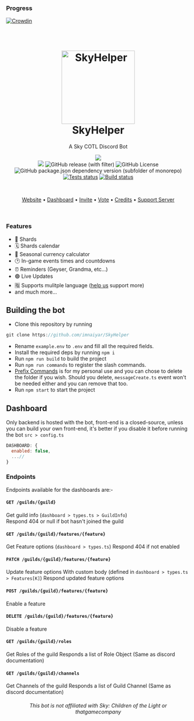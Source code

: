 ### Progress

[![Crowdin](https://badges.crowdin.net/skyhelper/localized.svg)](https://crowdin.com/project/skyhelper)

<h1 align="center">
  <br>
  <a href="https://github.com/imnaiyar/SkyHelper"><img src="https://skyhelper.xyz/assets/img/boticon.png" height="200" alt="SkyHelper"></a>
  <br>
  SkyHelper
  <br>
</h1>

<p align="center">A Sky COTL Discord Bot</p>
<p align="center"><img src="https://img.shields.io/badge/TypeScript-007ACC?style=for-the-badge&logo=typescript&logoColor=white"/> <br />
 <img src="https://img.shields.io/github/stars/imnaiyar/SkyHelper"/> <img alt="GitHub release (with filter)" src="https://img.shields.io/github/v/release/imnaiyar/SkyHelper"> <img alt="GitHub License" src="https://img.shields.io/github/license/imnaiyar/SkyHelper">
 <img alt="GitHub package.json dependency version (subfolder of monorepo)" src="https://img.shields.io/github/package-json/dependency-version/imnaiyar/SkyHelper/discord.js">
 <a href="https://github.com/imnaiyar/skyhelper/actions"><img src="https://github.com/imnaiyar/skyhelper/actions/workflows/test.yml/badge.svg" alt="Tests status" /></a>
 <a href="https://github.com/imnaiyar/skyhelper/actions"><img src="https://github.com/imnaiyar/skyhelper/actions/workflows/check-build.yml/badge.svg" alt="Build status" /></a>
 </p>
<br>

<p align="center">
  <a href="https://skyhelper.xyz">Website</a>
  •
  <a href="https://dash.skyhelper.xyz">Dashboard</a>
  •
  <a href="https://skyhelper.xyz/invite">Invite</a>
  •
  <a href="https://skyhelper.xyz/vote">Vote</a>
  •
  <a href="./documentations/Credits.md">Credits</a>
  •
  <a href="https://discord.com/invite/2rjCRKZsBb">Support Server</a>
</p>

<br>

### Features

- 🌋 Shards
- 🗓 Shards calendar
- 🧮 Seasonal currency calculator
- 🕑 In-game events times and countdowns
- ⏰️ Reminders (Geyser, Grandma, etc...)
- 🟢 Live Updates
- 🈯️ Supports mulitple language ([help us](https://docs.skyhelper.xyz/pages/translating) support more)
- and much more...

## Building the bot

- Clone this repository by running

```js
git clone https://github.com/imnaiyar/SkyHelper
```

- Rename `example.env` to `.env` and fill all the required fields.
- Install the required deps by running `npm i`
- Run `npm run build` to build the project
- Run `npm run commands` to register the slash commands.
- [Prefix Commands](https://github.com/imnaiyar/SkyHelper/tree/main/src%2Fcommands%2Fprefix) is for my personal use and you can chose to delete the folder if you wish. Should you delete, `messageCreate.ts` event won't be needed either and you can remove that too.
- Run `npm start` to start the project

## Dashboard

Only backend is hosted with the bot, front-end is a closed-source, unless you can build your own front-end, it's better if you disable it before running the bot
`src > config.ts`

```js
DASHBOARD: {
  enabled: false,
  ...//
}
```

### Endpoints

Endpoints available for the dashboards are:-

#### `GET /guilds/{guild}`

Get guild info (`dashboard > types.ts > GuildInfo`)  
Respond 404 or null if bot hasn't joined the guild

#### `GET /guilds/{guild}/features/{feature}`

Get Feature options (`dashboard > types.ts`)
Respond 404 if not enabled

#### `PATCH /guilds/{guild}/features/{feature}`

Update feature options
With custom body (defined in `dashboard > types.ts > Features[K]`)
Respond updated feature options

#### `POST /guilds/{guild}/features/{feature}`

Enable a feature

#### `DELETE /guilds/{guild}/features/{feature}`

Disable a feature

#### `GET /guilds/{guild}/roles`

Get Roles of the guild
Responds a list of Role Object (Same as discord documentation)

#### `GET /guilds/{guild}/channels`

Get Channels of the guild
Responds a list of Guild Channel (Same as discord documentation)

<h6 align="center">This bot is not affiliated with Sky: Children of the Light or thatgamecompany<h6>
